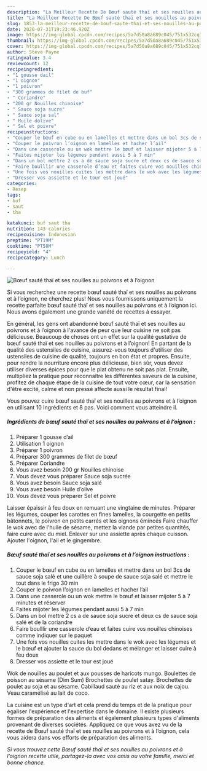 ```yaml
---
description: "La Meilleur Recette De Bœuf sauté thaï et ses nouilles au poivrons et à l’oignon"
title: "La Meilleur Recette De Bœuf sauté thaï et ses nouilles au poivrons et à l’oignon"
slug: 1853-la-meilleur-recette-de-bouf-saute-thai-et-ses-nouilles-au-poivrons-et-a-loignon
date: 2020-07-31T19:23:46.920Z
image: https://img-global.cpcdn.com/recipes/5a7d50a8a689c045/751x532cq70/boeuf-saute-thai-et-ses-nouilles-au-poivrons-et-a-loignon-photo-principale-de-la-recette.jpg
thumbnail: https://img-global.cpcdn.com/recipes/5a7d50a8a689c045/751x532cq70/boeuf-saute-thai-et-ses-nouilles-au-poivrons-et-a-loignon-photo-principale-de-la-recette.jpg
cover: https://img-global.cpcdn.com/recipes/5a7d50a8a689c045/751x532cq70/boeuf-saute-thai-et-ses-nouilles-au-poivrons-et-a-loignon-photo-principale-de-la-recette.jpg
author: Steve Payne
ratingvalue: 3.4
reviewcount: 12
recipeingredient:
- "1 gousse dail"
- "1 oignon"
- "1 poivron"
- "300 grammes de filet de buf"
- " Coriandre"
- "200 gr Nouilles chinoise"
- " Sauce soja sucre"
- " Sauce soja sal"
- " Huile dolive"
- " Sel et poivre"
recipeinstructions:
- "Couper le bœuf en cube ou en lamelles et mettre dans un bol 3cs de sauce soja salé et une cuillère à soupe de sauce soja salé et mettre le tout dans le frigo 30 min"
- "Couper le poivron l’oignon en lamelles et hacher l’ail"
- "Dans une casserole ou un wok mettre le bœuf et laisser mijoter 5 à 7 minutes et réserver"
- "Faites mijoter les légumes pendant aussi 5 à 7 min"
- "Dans un bol mettre 2 cs a de sauce soja sucre et deux cs de sauce soja salé et de la coriandre"
- "Faire boulllir une casserole d’eau et faites cuire vos nouilles chinoises comme indiquer sur le paquet"
- "Une fois vos nouilles cuites les mettre dans le wok avec les légumes et le bœuf et ajouter la sauce du bol dedans et mélanger et laisser cuire à feu doux"
- "Dresser vos assiette et le tour est joué"
categories:
- Resep
tags:
- buf
- saut
- tha

katakunci: buf saut tha 
nutrition: 143 calories
recipecuisine: Indonesian
preptime: "PT19M"
cooktime: "PT58M"
recipeyield: "4"
recipecategory: Lunch

---
```



![Bœuf sauté thaï et ses nouilles au poivrons et à l’oignon](https://img-global.cpcdn.com/recipes/5a7d50a8a689c045/751x532cq70/boeuf-saute-thai-et-ses-nouilles-au-poivrons-et-a-loignon-photo-principale-de-la-recette.jpg)

Si vous recherchez une recette bœuf sauté thaï et ses nouilles au poivrons et à l’oignon, ne cherchez plus! Nous vous fournissons uniquement la recette parfaite bœuf sauté thaï et ses nouilles au poivrons et à l’oignon ici. Nous avons également une grande variété de recettes à essayer.

En général, les gens ont abandonné bœuf sauté thaï et ses nouilles au poivrons et à l’oignon à l'avance de peur que leur cuisine ne soit pas délicieuse. Beaucoup de choses ont un effet sur la qualité gustative de bœuf sauté thaï et ses nouilles au poivrons et à l’oignon! En partant de la qualité des ustensiles de cuisine, assurez-vous toujours d'utiliser des ustensiles de cuisine de qualité, toujours en bon état et propres. Ensuite, pour rendre la nourriture encore plus délicieuse, bien sûr, vous devez utiliser diverses épices pour que le plat obtenu ne soit pas plat. Ensuite, multipliez la pratique pour reconnaître les différentes saveurs de la cuisine, profitez de chaque étape de la cuisine de tout votre cœur, car la sensation d'être excité, calme et non pressé affecte aussi le résultat final!

<!--inarticleads1-->

Vous pouvez cuire bœuf sauté thaï et ses nouilles au poivrons et à l’oignon en utilisant 10 Ingrédients et 8 pas. Voici comment vous atteindre il.

##### Ingrédients de bœuf sauté thaï et ses nouilles au poivrons et à l’oignon :

1. Préparer 1 gousse d’ail
1. Utilisation 1 oignon
1. Préparer 1 poivron
1. Préparer 300 grammes de filet de bœuf
1. Préparer  Coriandre
1. Vous avez besoin 200 gr Nouilles chinoise
1. Vous devez vous préparer  Sauce soja sucrée
1. Vous avez besoin  Sauce soja salé
1. Vous avez besoin  Huile d’olive
1. Vous devez vous préparer  Sel et poivre


Laisser épaissir à feu doux en remuant une vingtaine de minutes. Préparer les légumes, couper les carottes en fines lamelles, la courgette en petits bâtonnets, le poivron en petits carrés et les oignons émincés Faire chauffer le wok avec de l&#39;huile de sésame, mettez la viande par petites quantités, faire cuire avec du miel. Enlever sur une assiette après chaque cuisson. Ajouter l&#39;oignon, l&#39;ail et le gingembre. 

<!--inarticleads2-->

##### Bœuf sauté thaï et ses nouilles au poivrons et à l’oignon instructions :

1. Couper le bœuf en cube ou en lamelles et mettre dans un bol 3cs de sauce soja salé et une cuillère à soupe de sauce soja salé et mettre le tout dans le frigo 30 min
1. Couper le poivron l’oignon en lamelles et hacher l’ail
1. Dans une casserole ou un wok mettre le bœuf et laisser mijoter 5 à 7 minutes et réserver
1. Faites mijoter les légumes pendant aussi 5 à 7 min
1. Dans un bol mettre 2 cs a de sauce soja sucre et deux cs de sauce soja salé et de la coriandre
1. Faire boulllir une casserole d’eau et faites cuire vos nouilles chinoises comme indiquer sur le paquet
1. Une fois vos nouilles cuites les mettre dans le wok avec les légumes et le bœuf et ajouter la sauce du bol dedans et mélanger et laisser cuire à feu doux
1. Dresser vos assiette et le tour est joué


Wok de nouilles au poulet et aux pousses de haricots mungo. Boulettes de poisson au sésame (Dim Sum) Brochettes de poulet satay. Brochettes de poulet au soja et au sésame. Cabillaud sauté au riz et aux noix de cajou. Veau caramélisé au lait de coco. 

<!--inarticleads1-->

<p>
La cuisine est un type d'art et cela prend du temps et de la pratique pour égaliser l'expérience et l'expertise dans le domaine. Il existe plusieurs formes de préparation des aliments et également plusieurs types d'aliments provenant de diverses sociétés. Appliquez ce que vous avez vu de la recette de Bœuf sauté thaï et ses nouilles au poivrons et à l’oignon, cela vous aidera dans vos efforts de préparation des aliments.
</p>

<p>
<i>Si vous trouvez cette Bœuf sauté thaï et ses nouilles au poivrons et à l’oignon recette utile, partagez-la avec vos amis ou votre famille, merci et bonne chance.</i>
</p>
